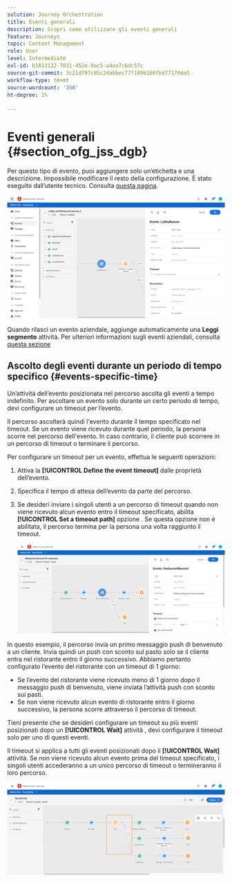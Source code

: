 ```yaml
---
solution: Journey Orchestration
title: Eventi generali
description: Scopri come utilizzare gli eventi generali
feature: Journeys
topic: Content Management
role: User
level: Intermediate
exl-id: b1813122-7031-452e-9ac5-a4ea7c6dc57c
source-git-commit: 3c21d797c85c2dabbec77f109b160fbd77170da5
workflow-type: tm+mt
source-wordcount: '358'
ht-degree: 1%

---
```


# Eventi generali {#section_ofg_jss_dgb}

Per questo tipo di evento, puoi aggiungere solo un’etichetta e una descrizione. Impossibile modificare il resto della configurazione. È stato eseguito dall’utente tecnico. Consulta [questa pagina](../event/about-events.md).

![](../assets/general-events.png)

Quando rilasci un evento aziendale, aggiunge automaticamente una **Leggi segmento** attività. Per ulteriori informazioni sugli eventi aziendali, consulta [questa sezione](../event/about-events.md)

## Ascolto degli eventi durante un periodo di tempo specifico {#events-specific-time}

Un’attività dell’evento posizionata nel percorso ascolta gli eventi a tempo indefinito. Per ascoltare un evento solo durante un certo periodo di tempo, devi configurare un timeout per l’evento.

Il percorso ascolterà quindi l&#39;evento durante il tempo specificato nel timeout. Se un evento viene ricevuto durante quel periodo, la persona scorre nel percorso dell&#39;evento. In caso contrario, il cliente può scorrere in un percorso di timeout o terminare il percorso.

Per configurare un timeout per un evento, effettua le seguenti operazioni:

1. Attiva la **[!UICONTROL Define the event timeout]** dalle proprietà dell’evento.

1. Specifica il tempo di attesa dell’evento da parte del percorso.

1. Se desideri inviare i singoli utenti a un percorso di timeout quando non viene ricevuto alcun evento entro il timeout specificato, abilita **[!UICONTROL Set a timeout path]** opzione . Se questa opzione non è abilitata, il percorso termina per la persona una volta raggiunto il timeout.

   ![](../assets/event-timeout.png)

In questo esempio, il percorso invia un primo messaggio push di benvenuto a un cliente. Invia quindi un push con sconto sul pasto solo se il cliente entra nel ristorante entro il giorno successivo. Abbiamo pertanto configurato l’evento del ristorante con un timeout di 1 giorno:

* Se l’evento del ristorante viene ricevuto meno di 1 giorno dopo il messaggio push di benvenuto, viene inviata l’attività push con sconto sui pasti.
* Se non viene ricevuto alcun evento di ristorante entro il giorno successivo, la persona scorre attraverso il percorso di timeout.

Tieni presente che se desideri configurare un timeout su più eventi posizionati dopo un **[!UICONTROL Wait]** attività , devi configurare il timeout solo per uno di questi eventi.

Il timeout si applica a tutti gli eventi posizionati dopo il **[!UICONTROL Wait]** attività. Se non viene ricevuto alcun evento prima del timeout specificato, i singoli utenti accederanno a un unico percorso di timeout o termineranno il loro percorso.

![](../assets/event-timeout-group.png)
